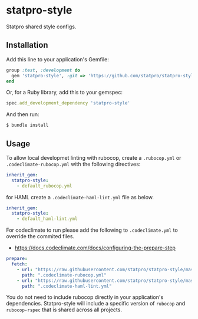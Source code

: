 # statpro-style

Statpro shared style configs.

## Installation

Add this line to your application's Gemfile:

```ruby
group :test, :development do
  gem 'statpro-style', :git => 'https://github.com/statpro/statpro-style', :branch => 'master'
end
```

Or, for a Ruby library, add this to your gemspec:

```ruby
spec.add_development_dependency 'statpro-style'
```

And then run:

```bash
$ bundle install
```

## Usage
To allow local developmet linting with rubocop, create a `.rubocop.yml` or `.codeclimate-rubocop.yml` with the following directives:

```yaml
inherit_gem:
  statpro-style:
    - default_rubocop.yml
```
for HAML create a `.codeclimate-haml-lint.yml` file as below. 
```yaml
inherit_gem:
  statpro-style:
    - default_haml-lint.yml
```

For codeclimate to run please add the following to `.codeclimate.yml` to override the commited files. 
- https://docs.codeclimate.com/docs/configuring-the-prepare-step

```yaml
prepare:
  fetch:
    - url: "https://raw.githubusercontent.com/statpro/statpro-style/master/default_rubocop.yml"
      path: ".codeclimate-rubocop.yml"
    - url: "https://raw.githubusercontent.com/statpro/statpro-style/master/default_haml-lint.yml"
      path: ".codeclimate-haml-lint.yml"
```

You do not need to include rubocop directly in your application's dependencies. Statpro-style will include a specific version of `rubocop` and `rubocop-rspec` that is shared across all projects.
